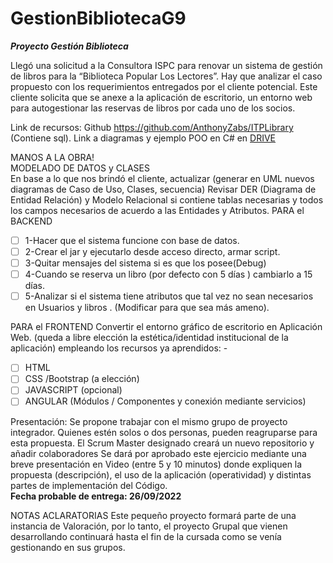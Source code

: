 # GestionBibliotecaG9


***Proyecto Gestión Biblioteca*** 

Llegó una solicitud a la Consultora ISPC para renovar un sistema de gestión de libros para la “Biblioteca Popular Los Lectores”.
Hay que analizar el caso propuesto con los requerimientos entregados por el cliente potencial. Este cliente solicita que se anexe a la aplicación de escritorio, un entorno web para autogestionar las reservas de libros por cada uno de los socios.

Link de recursos:
Github  https://github.com/AnthonyZabs/ITPLibrary (Contiene sql).
Link a diagramas y ejemplo POO en C#  en [DRIVE](https://drive.google.com/drive/folders/1D3o_nR6OGmVbZhNzhFhGEJXIR15Q3Sqz?usp=sharing)

MANOS A LA OBRA! <br>
MODELADO DE DATOS y CLASES <br>
En base a lo que nos brindó el cliente, actualizar (generar en UML nuevos diagramas de Caso de Uso, Clases, secuencia) 
Revisar DER (Diagrama de Entidad Relación) y Modelo Relacional si contiene tablas necesarias y todos los campos necesarios de acuerdo a las Entidades y Atributos.
PARA el BACKEND
- [ ] 1-Hacer que el sistema funcione con base de datos.
- [ ] 2-Crear el jar y ejecutarlo desde acceso directo, armar script.
- [ ] 3-Quitar mensajes del sistema si es que los posee(Debug)
- [ ] 4-Cuando se reserva un libro (por defecto con 5 días ) cambiarlo a 15 días.
- [ ] 5-Analizar si el sistema tiene atributos que tal vez no sean necesarios en  Usuarios y libros . (Modificar para que sea más ameno).

PARA el FRONTEND
Convertir el entorno gráfico de escritorio en Aplicación Web. (queda a libre elección la estética/identidad institucional de la aplicación) empleando los recursos ya aprendidos: -
- [ ] HTML
- [ ] CSS /Bootstrap (a elección)
- [ ] JAVASCRIPT (opcional) 
- [ ] ANGULAR (Módulos / Componentes y conexión mediante servicios)

Presentación:
Se propone trabajar con el mismo grupo de proyecto integrador. Quienes estén solos o dos personas, pueden reagruparse para esta propuesta.
El Scrum Master designado creará un nuevo repositorio y añadir colaboradores
Se dará por aprobado este ejercicio mediante una breve presentación en Video (entre 5 y 10 minutos) donde expliquen la propuesta (descripción), el uso de la aplicación (operatividad) y distintas partes de implementación del Código. <br>
**Fecha probable de entrega: 26/09/2022**



NOTAS ACLARATORIAS
Este pequeño proyecto formará parte de una instancia de Valoración, por lo tanto, el proyecto Grupal que vienen desarrollando continuará hasta el fin de la cursada como se venía gestionando en sus grupos.

